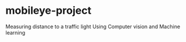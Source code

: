 # mobileye-project
Measuring distance to a traffic light Using Computer vision and Machine learning
